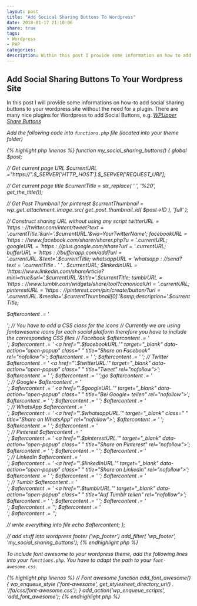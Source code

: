 ```yaml
---
layout: post
title: "Add Socical Sharing Buttons To Wordpress"
date: 2018-01-17 21:10:06
share: true
tags: 
- Wordpress
- PHP
categories:
description: Within this post I provide some information on how to add social sharing buttons to your Wordpress site.
---
```


## Add Social Sharing Buttons To Your Wordpress Site

In this post I will provide some informations on how-to add social sharing buttons to your wordpress site without the need for a plugin. There are many nice plugins for Wordpress to add Social Buttons, e.g.
<i class="fa fa-github"> [WPUpper Share Buttons](https://github.com/victorfreitas/wpupper-share-buttons)

Add the following code into `functions.php` file (located into your theme folder)

{% highlight php linenos %}
function my_social_sharing_buttons() {
  global $post;

  // Get current page URL
  $currentURL  ="https://".$_SERVER['HTTP_HOST'].$_SERVER['REQUEST_URI'];

  // Get current page title
  $currentTitle = str_replace( ' ', '%20', get_the_title());

  // Get Post Thumbnail for pinterest
  $currentThumbnail = wp_get_attachment_image_src( get_post_thumbnail_id( $post->ID ), 'full' );

  // Construct sharing URL without using any script
  $twitterURL = 'https://twitter.com/intent/tweet?text='.$currentTitle.'&amp;url='.$currentURL.'&amp;via=YourTwitterName';
  $facebookURL = 'https://www.facebook.com/sharer/sharer.php?u='.$currentURL;
  $googleURL = 'https://plus.google.com/share?url='.$currentURL;
  $bufferURL = 'https://bufferapp.com/add?url='.$currentURL.'&amp;text='.$currentTitle;
  $whatsappURL = 'whatsapp://send?text='.$currentTitle . ' ' . $currentURL;
  $linkedInURL = 'https://www.linkedin.com/shareArticle?mini=true&url='.$currentURL.'&amp;title='.$currentTitle;
  $tumblrURL   = 'https://www.tumblr.com/widgets/share/tool?canonicalUrl='.$currentURL;
  $pinterestURL = 'https://pinterest.com/pin/create/button/?url='.$currentURL.'&amp;media='.$currentThumbnail[0].'&amp;description='.$currentTitle;


  $aftercontent .= '  <div data-element="buttons" class=" ">';
  // You have to add a CSS class for the icons
  // Currently we are using fontawesome icons for each social platform therefore you have to include the corresponding CSS files
  // Facebook
  $aftercontent .= '    <div class=" ">';
  $aftercontent .= '      <a href="'.$facebookURL.'" target="_blank" data-action="open-popup" class=" " title="Share on Facebook" rel="nofollow">';
  $aftercontent .= '        <i class="fa fa-facebook"></i>';
  $aftercontent .= '      </a>';
  // Twitter
  $aftercontent .= '      <a href="'.$twitterURL.'" target="_blank" data-action="open-popup" class=" " title="Tweet" rel="nofollow">';
  $aftercontent .= '        <i class="fa fa-twitter"></i>';
  $aftercontent .= '      </a>';go
  $aftercontent .= '    </div>';
  // Google+
  $aftercontent .= '    <div class=" ">';
  $aftercontent .= '       <a href="'.$googleURL.'" target="_blank" data-action="open-popup" class=" " title="Bei Google+ teilen" rel="nofollow">';
  $aftercontent .= '         <i class="fa fa-google-plus"></i>';
  $aftercontent .= '       </a>';
  $aftercontent .= '    </div>';
  // WhatsApp
  $aftercontent .= '    <div class=" ">';
  $aftercontent .= '      <a href="'.$whatsappURL.'" target="_blank" class=" " title="Share on WhatsApp" rel="nofollow">';
  $aftercontent .= '        <i class="fa fa-whatsapp"></i>';
  $aftercontent .= '      </a>';
  $aftercontent .= '    </div>';
  // Pinterest
  $aftercontent .= '    <div class=" ">';
  $aftercontent .= '      <a href="'.$pinterestURL.'" target="_blank" data-action="open-popup" class=" " title="Share on Pinterest" rel="nofollow">';
  $aftercontent .= '        <i class="fa fa-pinterest-p"></i>';
  $aftercontent .= '      </a>';
  $aftercontent .= '    </div>';
  // LinkedIn
  $aftercontent .= '    <div class=" ">';
  $aftercontent .= '      <a href="'.$linkedInURL.'" target="_blank" data-action="open-popup" class=" " title="Share on Linkedin" rel="nofollow">';
  $aftercontent .= '        <i class="fa fa-linkedin"></i>';
  $aftercontent .= '      </a>';
  $aftercontent .= '    </div>';
  // Tumblr
  $aftercontent .= '    <div class=" ">';
  $aftercontent .= '      <a href="'.$tumblrURL.'" target="_blank" data-action="open-popup" class=" " title="Auf Tumblr teilen" rel="nofollow">';
  $aftercontent .= '        <i class="fa fa-tumblr"></i>';
  $aftercontent .= '      </a>';
  $aftercontent .= '    </div>';
  $aftercontent .= '';
  $aftercontent .= '  </div>';
  $aftercontent .= '</div>';

  // write everything into file
  echo $aftercontent;
};

// add stuff into wordpress footer ('wp_footer')
add_filter( 'wp_footer', 'my_social_sharing_buttons');
{% endhighlight php %}

To include *font awesome* to your wordpress theme, add the following lines into your `functions.php`. You have to adapt the path to your `font-awesome.css`.

{% highlight php linenos %}
// Font awesome
function add_font_awesome() {
wp_enqueue_style ('font-awesome', get_stylesheet_directory_uri() . '/fa/css/font-awesome.css');
}
add_action('wp_enqueue_scripts', 'add_font_awesome');
{% endhighlight php %}
